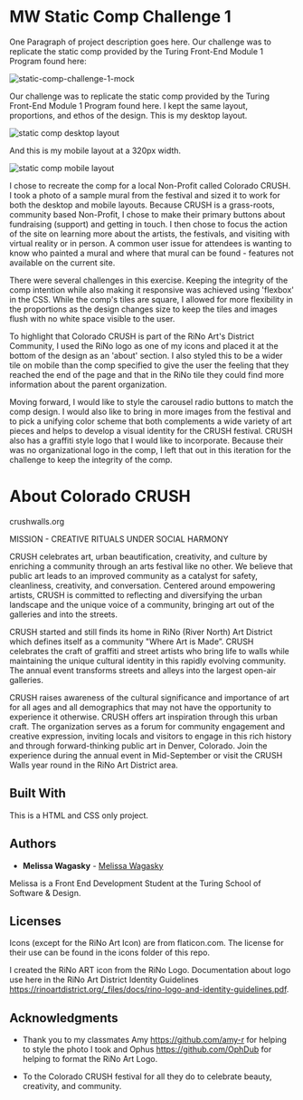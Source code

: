 # MW Static Comp Challenge 1

One Paragraph of project description goes here. Our challenge was to replicate the static comp provided by the Turing Front-End Module 1 Program found here:

![static-comp-challenge-1-mock](https://user-images.githubusercontent.com/24358415/31955613-23f7fc90-b8a6-11e7-882d-e6d5ed2327c8.jpg)




Our challenge was to replicate the static comp provided by the Turing Front-End Module 1 Program found here. I kept the same layout, proportions, and ethos of the design. This is my desktop layout.

![static comp desktop layout](https://user-images.githubusercontent.com/24358415/31955616-26c9609e-b8a6-11e7-9295-532385955452.png)

And this is my mobile layout at a 320px width.

![static comp mobile layout](https://user-images.githubusercontent.com/24358415/31955576-086e7030-b8a6-11e7-8944-93113c941423.png)

I chose to recreate the comp for a local Non-Profit called Colorado CRUSH. I took a photo of a sample mural from the festival and sized it to work for both the desktop and mobile layouts. Because CRUSH is a grass-roots, community based Non-Profit, I chose to make their primary buttons about fundraising (support) and getting in touch. I then chose to focus the action of the site on learning more about the artists, the festivals, and visiting with virtual reality or in person. A common user issue for attendees is wanting to know who painted a mural and where that mural can be found - features not available on the current site. 

There were several challenges in this exercise. Keeping the integrity of the comp intention while also making it responsive was achieved using 'flexbox' in the CSS. While the comp's tiles are square, I allowed for more flexibility in the proportions as the design changes size to keep the tiles and images flush with no white space visible to the user. 

To highlight that Colorado CRUSH is part of the RiNo Art's District Community, I used the RiNo logo as one of my icons and placed it at the bottom of the design as an 'about' section. I also styled this to be a wider tile on mobile than the comp specified to give the user the feeling that they reached the end of the page and that in the RiNo tile they could find more information about the parent organization.

Moving forward, I would like to style the carousel radio buttons to match the comp design. I would also like to bring in more images from the festival and to pick a unifying color scheme that both complements a wide variety of art pieces and helps to develop a visual identity for the CRUSH festival. CRUSH also has a graffiti style logo that I would like to incorporate. Because their was no organizational logo in the comp, I left that out in this iteration for the challenge to keep the integrity of the comp.


# About Colorado CRUSH

crushwalls.org

MISSION - CREATIVE RITUALS UNDER SOCIAL HARMONY

CRUSH celebrates art, urban beautification, creativity, and culture by enriching a community through an arts festival like no other. We believe that public art leads to an improved community as a catalyst for safety, cleanliness, creativity, and conversation. Centered around empowering artists, CRUSH is committed to reflecting and diversifying the urban landscape and the unique voice of a community, bringing art out of the galleries and into the streets.

CRUSH started and still finds its home in RiNo (River North) Art District which defines itself as a community "Where Art is Made”. CRUSH celebrates the craft of graffiti and street artists who bring life to walls while maintaining the unique cultural identity in this rapidly evolving community. The annual event transforms streets and alleys into the largest open-air galleries.

CRUSH raises awareness of the cultural significance and importance of art for all ages and all demographics that may not have the opportunity to experience it otherwise. CRUSH offers art inspiration through this urban craft. The organization serves as a forum for community engagement and creative expression, inviting locals and visitors to engage in this rich history and through forward-thinking public art in Denver, Colorado. Join the experience during the annual event in Mid-September or visit the CRUSH Walls year round in the RiNo Art District area. 

## Built With

This is a HTML and CSS only project.

## Authors

* **Melissa Wagasky** - [Melissa Wagasky](https://github.com/wagasky)

Melissa is a Front End Development Student at the Turing School of Software & Design.


## Licenses

Icons (except for the RiNo Art Icon) are from flaticon.com. The license for their use can be found in the icons folder of this repo.

I created the RiNo ART icon from the RiNo Logo. Documentation about logo use here in the RiNo Art District Identity Guidelines https://rinoartdistrict.org/_files/docs/rino-logo-and-identity-guidelines.pdf.

## Acknowledgments

* Thank you to my classmates Amy https://github.com/amy-r for helping to style the photo I took and Ophus https://github.com/OphDub for helping to format the RiNo Art Logo.

* To the Colorado CRUSH festival for all they do to celebrate beauty, creativity, and community.
